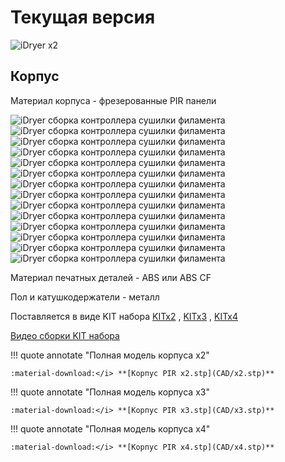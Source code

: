 # Текущая версия



<img src="https://raw.githubusercontent.com/pavluchenkor/iDryerProject/main/iDryer%20v2/Hardware/PIR%20Box%20v3/img/IMG_2509.jpg" alt="iDryer x2">

## Корпус

Материал корпуса - фрезерованные PIR панели

<div class="image-container">
  <div class="custom-image">
    <img src="https://raw.githubusercontent.com/pavluchenkor/iDryerProject/main/iDryer%20v2/Hardware/PIR%20Box%20v3/img/IMG_2916.jpg" alt="iDryer сборка контроллера сушилки филамента">
  </div>
  <div class="custom-image">
    <img src="https://raw.githubusercontent.com/pavluchenkor/iDryerProject/main/iDryer%20v2/Hardware/PIR%20Box%20v3/img/IMG_2917.jpg" alt="iDryer сборка контроллера сушилки филамента">
  </div>
  <div class="custom-image">
    <img src="https://raw.githubusercontent.com/pavluchenkor/iDryerProject/main/iDryer%20v2/Hardware/PIR%20Box%20v3/img/IMG_2918.jpg" alt="iDryer сборка контроллера сушилки филамента">
  </div>
  <div class="custom-image">
    <img src="https://raw.githubusercontent.com/pavluchenkor/iDryerProject/main/iDryer%20v2/Hardware/PIR%20Box%20v3/img/IMG_2919.jpg" alt="iDryer сборка контроллера сушилки филамента">
  </div>
  <div class="custom-image">
    <img src="https://raw.githubusercontent.com/pavluchenkor/iDryerProject/main/iDryer%20v2/Hardware/PIR%20Box%20v3/img/IMG_2920.jpg" alt="iDryer сборка контроллера сушилки филамента">
  </div>
</div>

<div class="image-container">
  <div class="custom-image">
    <img src="https://raw.githubusercontent.com/pavluchenkor/iDryerProject/main/iDryer%20v2/Hardware/PIR%20Box%20v3/img/IMG_2921.jpg" alt="iDryer сборка контроллера сушилки филамента">
  </div>
  <div class="custom-image">
    <img src="https://raw.githubusercontent.com/pavluchenkor/iDryerProject/main/iDryer%20v2/Hardware/PIR%20Box%20v3/img/IMG_2922.jpg" alt="iDryer сборка контроллера сушилки филамента">
  </div>
  <div class="custom-image">
    <img src="https://raw.githubusercontent.com/pavluchenkor/iDryerProject/main/iDryer%20v2/Hardware/PIR%20Box%20v3/img/IMG_2923.jpg" alt="iDryer сборка контроллера сушилки филамента">
  </div>
  <div class="custom-image">
    <img src="https://raw.githubusercontent.com/pavluchenkor/iDryerProject/main/iDryer%20v2/Hardware/PIR%20Box%20v3/img/IMG_29124.jpg" alt="iDryer сборка контроллера сушилки филамента">
  </div>
  <div class="custom-image">
    <img src="https://raw.githubusercontent.com/pavluchenkor/iDryerProject/main/iDryer%20v2/Hardware/PIR%20Box%20v3/img/IMG_2925.jpg" alt="iDryer сборка контроллера сушилки филамента">
  </div>
</div>

<div class="image-container">
  <div class="custom-image">
    <img src="https://raw.githubusercontent.com/pavluchenkor/iDryerProject/main/iDryer%20v2/Hardware/PIR%20Box%20v3/img/IMG_2926.jpg" alt="iDryer сборка контроллера сушилки филамента">
  </div>
  <div class="custom-image">
    <img src="https://raw.githubusercontent.com/pavluchenkor/iDryerProject/main/iDryer%20v2/Hardware/PIR%20Box%20v3/img/IMG_2927.jpg" alt="iDryer сборка контроллера сушилки филамента">
  </div>
  <div class="custom-image">
    <img src="https://raw.githubusercontent.com/pavluchenkor/iDryerProject/main/iDryer%20v2/Hardware/PIR%20Box%20v3/img/IMG_2928.jpg" alt="iDryer сборка контроллера сушилки филамента">
  </div>
  <div class="custom-image">
    <img src="https://raw.githubusercontent.com/pavluchenkor/iDryerProject/main/iDryer%20v2/Hardware/PIR%20Box%20v3/img/IMG_29129.jpg" alt="iDryer сборка контроллера сушилки филамента">
  </div>
</div>

Материал печатных деталей - ABS или ABS CF

Пол и катушкодержатели - металл

Поставляется в виде KIT набора [KITx2](https://store.idryer.org/product/diy-%d1%81%d1%83%d1%88%d0%b8%d0%bb%d0%ba%d0%b0-%d1%84%d0%b8%d0%bb%d0%b0%d0%bc%d0%b5%d0%bd%d1%82%d0%b0-idryer-x2-%d0%bf%d0%be%d0%bb%d0%bd%d1%8b%d0%b9-kit/)
, [KITx3](https://store.idryer.org/product/diy-%d1%81%d1%83%d1%88%d0%b8%d0%bb%d0%ba%d0%b0-%d1%84%d0%b8%d0%bb%d0%b0%d0%bc%d0%b5%d0%bd%d1%82%d0%b0-idryer-x3-%d0%bf%d0%be%d0%bb%d0%bd%d1%8b%d0%b9-kit/)
, [KITx4](https://store.idryer.org/product/diy-%d1%81%d1%83%d1%88%d0%b8%d0%bb%d0%ba%d0%b0-%d1%84%d0%b8%d0%bb%d0%b0%d0%bc%d0%b5%d0%bd%d1%82%d0%b0-idryer-x4-%d0%bf%d0%be%d0%bb%d0%bd%d1%8b%d0%b9-kit/)

[Видео сборки KIT набора](https://www.youtube.com/playlist?list=PLv8eJa-BRh3z09ve9bOKYYc3aWBMgUUt0)

!!! quote annotate "Полная модель корпуса x2"

    :material-download:</i> **[Корпус PIR x2.stp](CAD/x2.stp)**


!!! quote annotate "Полная модель корпуса x3"

    :material-download:</i> **[Корпус PIR x3.stp](CAD/x3.stp)**


!!! quote annotate "Полная модель корпуса x4"

    :material-download:</i> **[Корпус PIR x4.stp](CAD/x4.stp)**

